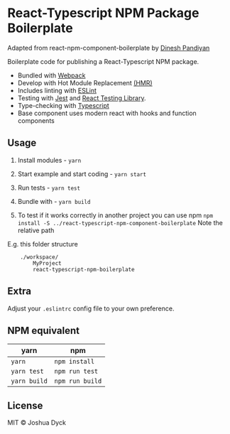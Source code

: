 # React-Typescript NPM Package Boilerplate

Adapted from react-npm-component-boilerplate by [Dinesh Pandiyan](https://github.com/flexdinesh/react-npm-package-boilerplate)

Boilerplate code for publishing a React-Typescript NPM package.

* Bundled with [Webpack](https://webpack.js.org/)
* Develop with Hot Module Replacement [(HMR)](https://webpack.js.org/concepts/hot-module-replacement/)
* Includes linting with [ESLint](http://eslint.org/)
* Testing with [Jest](http://facebook.github.io/jest/) and [React Testing Library](https://testing-library.com/docs/react-testing-library/intro).
* Type-checking with [Typescript](https://www.typescriptlang.org/)
* Base component uses modern react with hooks and function components
  
## Usage

1. Install modules - `yarn`

2. Start example and start coding - `yarn start`

3. Run tests - `yarn test`

4. Bundle with - `yarn build`

5. To test if it works correctly in another project you can use npm `npm install -S ../react-typescript-npm-component-boilerplate` Note the relative path

E.g. this folder structure

```
    ./workspace/
        MyProject
        react-typescript-npm-boilerplate
```

## Extra

Adjust your `.eslintrc` config file to your own preference.

## NPM equivalent

yarn | npm
---- | ---
`yarn` | `npm install`
`yarn test` | `npm run test`
`yarn build` | `npm run build`

## License

MIT © Joshua Dyck
